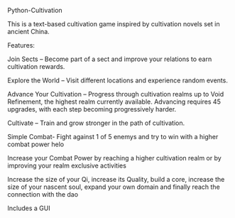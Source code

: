 Python-Cultivation

This is a text-based cultivation game inspired by cultivation novels set in ancient China.

Features:

Join Sects – Become part of a sect and improve your relations to earn cultivation rewards.

Explore the World – Visit different locations and experience random events.

Advance Your Cultivation – Progress through cultivation realms up to Void Refinement, the highest realm currently available. Advancing requires 45 upgrades, with each step becoming progressively harder.

Cultivate – Train and grow stronger in the path of cultivation.

Simple Combat- Fight against 1 of 5 enemys and try to win with a higher combat power helo

Increase your Combat Power by reaching a higher cultivation realm or by improving your realm exclusive activities

Increase the size of your Qi, increase its Quality, build a core, increase the size of your nascent soul, expand your own domain and finally reach the connection with the dao

Includes a GUI

